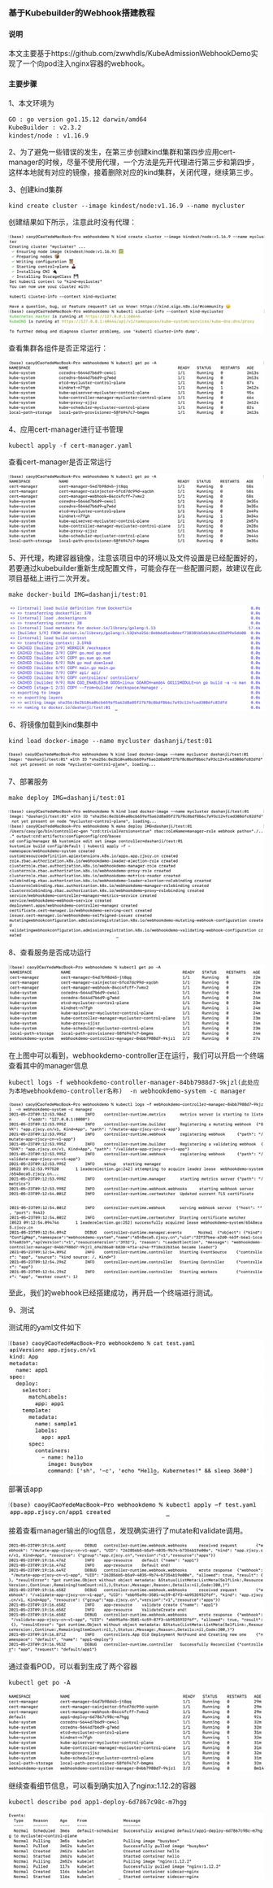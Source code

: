 ### 基于Kubebuilder的Webhook搭建教程

#### 说明

本文主要基于https://github.com/zwwhdls/KubeAdmissionWebhookDemo实现了一个向pod注入nginx容器的webhook。

#### 主要步骤

1、本文环境为

```
GO : go version go1.15.12 darwin/amd64
KubeBuilder : v2.3.2
kindest/node : v1.16.9
```

2、为了避免一些错误的发生，在第三步创建kind集群和第四步应用cert-manager的时候，尽量不使用代理，一个方法是先开代理进行第三步和第四步，这样本地就有对应的镜像，接着删除对应的kind集群，关闭代理，继续第三步。

3、创建kind集群

```
kind create cluster --image kindest/node:v1.16.9 --name mycluster 
```

创建结果如下所示，注意此时没有代理：

![image-20210523164829772](README.assets/image-20210523164829772.png)

查看集群各组件是否正常运行：

![image-20210523165044051](README.assets/image-20210523165044051.png)

4、应用cert-manager进行证书管理

```
kubectl apply -f cert-manager.yaml
```

查看cert-manager是否正常运行

![image-20210523165217169](README.assets/image-20210523165217169.png)

5、开代理，构建容器镜像，注意该项目中的环境以及文件设置是已经配置好的，若要通过kubebuilder重新生成配置文件，可能会存在一些配置问题，故建议在此项目基础上进行二次开发。

```
make docker-build IMG=dashanji/test:01
```

![image-20210523170020009](README.assets/image-20210523170020009.png)

6、将镜像加载到kind集群中

```
kind load docker-image --name mycluster dashanji/test:01
```

![image-20210523171019362](README.assets/image-20210523171019362.png)

7、部署服务

```
make deploy IMG=dashanji/test:01
```

![image-20210523171241579](README.assets/image-20210523171241579.png)

8、查看服务是否成功运行

![image-20210523171312297](README.assets/image-20210523171312297.png)

在上图中可以看到，webhookdemo-controller正在运行，我们可以开启一个终端查看其中的manager信息

```
kubectl logs -f webhookdemo-controller-manager-84bb7988d7-9kjzl(此处应为本地webhookdemo-controller名称)  -n webhookdemo-system -c manager
```

![image-20210523171536044](README.assets/image-20210523171536044.png)

![image-20210523171656357](README.assets/image-20210523171656357.png)

至此，我们的webhook已经搭建成功，再开启一个终端进行测试。

9、测试

测试用的yaml文件如下

![image-20210523171758809](README.assets/image-20210523171758809.png)

部署该app

![image-20210523171924968](README.assets/image-20210523171924968.png)

接着查看manager输出的log信息，发现确实进行了mutate和validate调用。

![image-20210523172003098](README.assets/image-20210523172003098.png)

通过查看POD，可以看到生成了两个容器

```
kubectl get po -A
```

![image-20210523172148929](README.assets/image-20210523172148929.png)

继续查看细节信息，可以看到确实加入了nginx:1.12.2的容器

```
kubectl describe pod app1-deploy-6d7867c98c-m7hgg
```

![image-20210523172306480](README.assets/image-20210523172306480.png)

